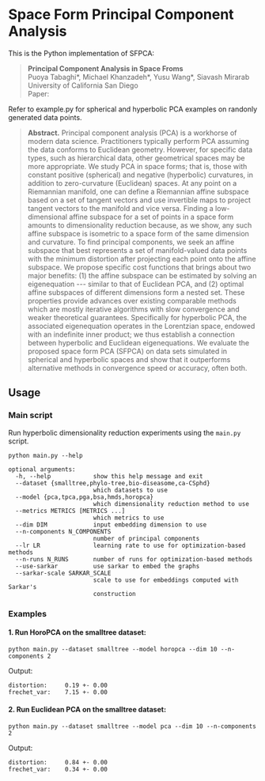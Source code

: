 # Space Form Principal Component Analysis

This is the Python implementation of SFPCA: 
> **Principal Component Analysis in Space Froms**\
> Puoya Tabaghi*, Michael Khanzadeh*, Yusu Wang*, Siavash Mirarab\
> University of California San Diego\
> Paper: 


Refer to example.py for spherical and hyperbolic PCA examples on randonly generated data points.

> **Abstract.** Principal component analysis (PCA) is a workhorse of modern data science. Practitioners typically perform PCA assuming the data conforms to Euclidean geometry. However, for specific data types, such as hierarchical data, other geometrical spaces may be more appropriate. We study PCA in space forms; that is, those with constant positive (spherical) and negative (hyperbolic) curvatures, in addition to zero-curvature (Euclidean) spaces. At any point on a Riemannian manifold, one can define a Riemannian affine subspace based on a set of tangent vectors and use invertible maps to project tangent vectors to the manifold and vice versa. Finding a low-dimensional affine subspace for a set of points in a space form amounts to dimensionality reduction because, as we show, any such affine subspace is isometric to a space form of the same dimension and curvature. To find principal components, we seek an affine subspace that best represents a set of manifold-valued data points with the minimum distortion after projecting each point onto the affine subspace. We propose specific cost functions that brings about two major benefits: (1) the affine subspace can be estimated by solving an eigenequation --- similar to that of Euclidean PCA, and (2) optimal affine subspaces of different dimensions form a nested set. These properties provide advances over existing comparable methods which are mostly iterative algorithms with slow convergence and weaker theoretical guarantees. Specifically for hyperbolic PCA, the associated eigenequation operates in the Lorentzian space, endowed with an indefinite inner product;  we thus establish a connection between hyperbolic and Euclidean eigenequations. We evaluate the proposed space form PCA (SFPCA) on data sets simulated in spherical and hyperbolic spaces and show that it outperforms alternative methods in convergence speed or accuracy, often both.


## Usage 

### Main script

Run hyperbolic dimensionality reduction experiments using the `main.py` script. 
```
python main.py --help

optional arguments:
  -h, --help            show this help message and exit
  --dataset {smalltree,phylo-tree,bio-diseasome,ca-CSphd}
                        which datasets to use
  --model {pca,tpca,pga,bsa,hmds,horopca}
                        which dimensionality reduction method to use
  --metrics METRICS [METRICS ...]
                        which metrics to use
  --dim DIM             input embedding dimension to use
  --n-components N_COMPONENTS
                        number of principal components
  --lr LR               learning rate to use for optimization-based methods
  --n-runs N_RUNS       number of runs for optimization-based methods
  --use-sarkar          use sarkar to embed the graphs
  --sarkar-scale SARKAR_SCALE
                        scale to use for embeddings computed with Sarkar's
                        construction
```
### Examples

#### 1. Run HoroPCA on the smalltree dataset:
```
python main.py --dataset smalltree --model horopca --dim 10 --n-components 2
```
Output: 
```
distortion: 	0.19 +- 0.00
frechet_var: 	7.15 +- 0.00
```

#### 2. Run Euclidean PCA on the smalltree dataset:
```
python main.py --dataset smalltree --model pca --dim 10 --n-components 2
```
Output: 
```
distortion: 	0.84 +- 0.00
frechet_var:    0.34 +- 0.00
```


